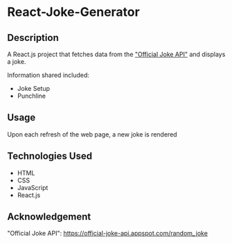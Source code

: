 # React-Joke-Generator

## Description
A React.js project that fetches data from the ["Official Joke API"]("https://official-joke-api.appspot.com/random_joke") and displays a joke. 

Information shared included:
* Joke Setup 
* Punchline

## Usage
Upon each refresh of the web page, a new joke is rendered

## Technologies Used
* HTML
* CSS
* JavaScript
* React.js

## Acknowledgement

"Official Joke API": https://official-joke-api.appspot.com/random_joke

